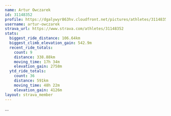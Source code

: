 ```yaml
---
name: Artur Owczarek
id: 31148352
profile: https://dgalywyr863hv.cloudfront.net/pictures/athletes/31148352/15906846/1/large.jpg
username: artur-owczarek
strava_url: https://www.strava.com/athletes/31148352
stats:
  biggest_ride_distance: 106.64km
  biggest_climb_elevation_gain: 542.9m
  recent_ride_totals:
    count: 9
    distance: 338.88km
    moving_time: 17h 34m
    elevation_gain: 2758m
  ytd_ride_totals:
    count: 36
    distance: 591km
    moving_time: 48h 22m
    elevation_gain: 4126m
layout: strava_member
--- 
```

...
